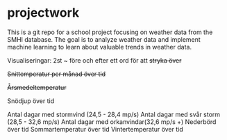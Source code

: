 # projectwork

This is a git repo for a school project focusing on weather data from the SMHI database. The goal is to analyze weather data and implement machine learning to learn about valuable trends in weather data. 


Visualiseringar: 2st ~ före och efter ett ord för att ~~stryka över~~

~~Snittemperatur per månad över tid~~

~~Årsmedeltemperatur~~

Snödjup över tid

Antal dagar med stormvind (24,5 - 28,4 mp/s)
Antal dagar med svår storm (28,5 - 32,6 mp/s)
Antal dagar med orkanvindar(32,6 mp/s +)
Nederbörd över tid
Sommartemperatur över tid
Vintertemperatur över tid
